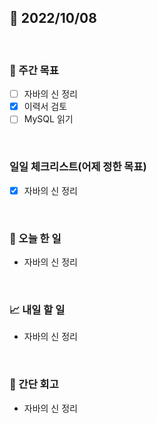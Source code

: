 ## 📅 2022/10/08

<br/>

### 🏹 주간 목표

- [ ] 자바의 신 정리
- [x] 이력서 검토
- [ ] MySQL 읽기

<br/>

### 일일 체크리스트(어제 정한 목표)

- [x] 자바의 신 정리

<br/>

### 💯 오늘 한 일

- 자바의 신 정리

<br/>

### 📈 내일 할 일

- 자바의 신 정리

<br/>

### 🧐 간단 회고

- 자바의 신 정리
